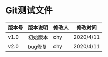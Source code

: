 # Git测试文件

| 版本号 | 版本说明 | 修改人 | 修改时间  |
| ------ | -------- | ------ | --------- |
| v1.0   | 初始版本 | chy    | 2020/4/11 |
| v2.0   | bug修复  | chy    | 2020/4/11 |



